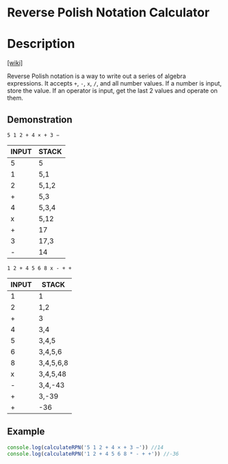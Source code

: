 # Reverse Polish Notation Calculator

# Description

[[wiki]](https://en.wikipedia.org/wiki/Reverse_Polish_notation)

Reverse Polish notation is a way to write out a series of algebra expressions.
It accepts `+`, `-`, `x`, `/`, and all number values.
If a number is input, store the value.
If an operator is input, get the last 2 values and operate on them.

## Demonstration

`5 1 2 + 4 × + 3 −`

| INPUT | STACK |
| ----- | ----- |
| 5 | 5 |
| 1 | 5,1 |
| 2 | 5,1,2 |
| + | 5,3 |
| 4 | 5,3,4 |
| x | 5,12 |
| + | 17 |
| 3 | 17,3 |
| - | 14 |

`1 2 + 4 5 6 8 x - + +`

| INPUT | STACK |
| ----- | ----- |
| 1 | 1 |
| 2 | 1,2 |
| + | 3 |
| 4 | 3,4 |
| 5 | 3,4,5 |
| 6 | 3,4,5,6 |
| 8 | 3,4,5,6,8 |
| x | 3,4,5,48 |
| - | 3,4,-43 |
| + | 3,-39 |
| + | -36 |

## Example

```js
console.log(calculateRPN('5 1 2 + 4 × + 3 −')) //14
console.log(calculateRPN('1 2 + 4 5 6 8 * - + +')) //-36
```
